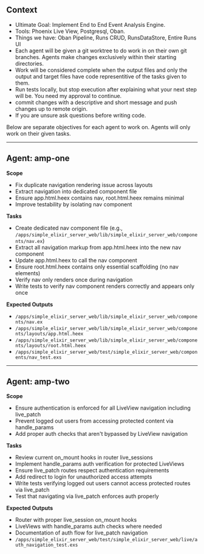 ## Context
- Ultimate Goal: Implement End to End Event Analysis Engine.
- Tools: Phoenix Live View, Postgresql, Oban.
- Things we have: Oban Pipeline, Runs CRUD, RunsDataStore, Entire Runs UI
- Each agent will be given a git worktree to do work in on their own git branches. Agents make changes exclusively within their starting directories.
- Work will be considered complete when the output files and only the output and target files have code representitive of the tasks given to them.
- Run tests locally, but stop execution after explaining what your next step will be. You need my approval to continue.
- commit changes with a descriptive and short message and push changes up to remote origin.
- If you are unsure ask questions before writing code.

Below are separate objectives for each agent to work on. Agents will only work on their given tasks.

---

## Agent: amp-one
**Scope**
- Fix duplicate navigation rendering issue across layouts
- Extract navigation into dedicated component file
- Ensure app.html.heex contains nav, root.html.heex remains minimal
- Improve testability by isolating nav component

**Tasks**
- Create dedicated nav component file (e.g., `/apps/simple_elixir_server_web/lib/simple_elixir_server_web/components/nav.ex`)
- Extract all navigation markup from app.html.heex into the new nav component
- Update app.html.heex to call the nav component
- Ensure root.html.heex contains only essential scaffolding (no nav elements)
- Verify nav only renders once during navigation
- Write tests to verify nav component renders correctly and appears only once

**Expected Outputs**
- `/apps/simple_elixir_server_web/lib/simple_elixir_server_web/components/nav.ex`
- `/apps/simple_elixir_server_web/lib/simple_elixir_server_web/components/layouts/app.html.heex`
- `/apps/simple_elixir_server_web/lib/simple_elixir_server_web/components/layouts/root.html.heex`
- `/apps/simple_elixir_server_web/test/simple_elixir_server_web/components/nav_test.exs`

---

## Agent: amp-two
**Scope**
- Ensure authentication is enforced for all LiveView navigation including live_patch
- Prevent logged out users from accessing protected content via handle_params
- Add proper auth checks that aren't bypassed by LiveView navigation

**Tasks**
- Review current on_mount hooks in router live_sessions
- Implement handle_params auth verification for protected LiveViews
- Ensure live_patch routes respect authentication requirements
- Add redirect to login for unauthorized access attempts
- Write tests verifying logged out users cannot access protected routes via live_patch
- Test that navigating via live_patch enforces auth properly

**Expected Outputs**
- Router with proper live_session on_mount hooks
- LiveViews with handle_params auth checks where needed
- Documentation of auth flow for live_patch navigation
- `/apps/simple_elixir_server_web/test/simple_elixir_server_web/live/auth_navigation_test.exs`
